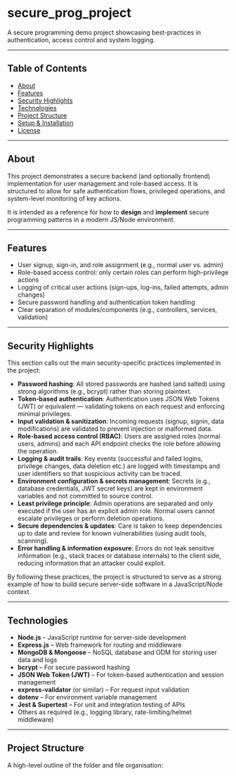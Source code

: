 # secure_prog_project  
A secure programming demo project showcasing best-practices in authentication, access control and system logging.

---

## Table of Contents
- [About](#about)  
- [Features](#features)  
- [Security Highlights](#security-highlights)  
- [Technologies](#technologies)  
- [Project Structure](#project-structure)  
- [Setup & Installation](#setup-installation)  
- [License](#license)  

---

## About  
This project demonstrates a secure backend (and optionally frontend) implementation for user management and role-based access. It is structured to allow for safe authentication flows, privileged operations, and system-level monitoring of key actions.  

It is intended as a reference for how to **design** and **implement** secure programming patterns in a modern JS/Node environment.

---

## Features  
- User signup, sign-in, and role assignment (e.g., normal user vs. admin)  
- Role-based access control: only certain roles can perform high-privilege actions  
- Logging of critical user actions (sign-ups, log-ins, failed attempts, admin changes)  
- Secure password handling and authentication token handling  
- Clear separation of modules/components (e.g., controllers, services, validation)  

---

## Security Highlights  
This section calls out the main security-specific practices implemented in the project:

- **Password hashing**: All stored passwords are hashed (and salted) using strong algorithms (e.g., bcrypt) rather than storing plaintext.  
- **Token‐based authentication**: Authentication uses JSON Web Tokens (JWT) or equivalent — validating tokens on each request and enforcing minimal privileges.  
- **Input validation & sanitization**: Incoming requests (signup, signin, data modifications) are validated to prevent injection or malformed data.  
- **Role-based access control (RBAC)**: Users are assigned roles (normal users, admins) and each API endpoint checks the role before allowing the operation.  
- **Logging & audit trails**: Key events (successful and failed logins, privilege changes, data deletion etc.) are logged with timestamps and user identifiers so that suspicious activity can be traced.  
- **Environment configuration & secrets management**: Secrets (e.g., database credentials, JWT secret keys) are kept in environment variables and not committed to source control.  
- **Least privilege principle**: Admin operations are separated and only executed if the user has an explicit admin role. Normal users cannot escalate privileges or perform deletion operations.  
- **Secure dependencies & updates**: Care is taken to keep dependencies up to date and review for known vulnerabilities (using audit tools, scanning).  
- **Error handling & information exposure**: Errors do not leak sensitive information (e.g., stack traces or database internals) to the client side, reducing information that an attacker could exploit.

By following these practices, the project is structured to serve as a strong example of how to build secure server-side software in a JavaScript/Node context.

---

## Technologies  
- **Node.js** – JavaScript runtime for server-side development  
- **Express.js** – Web framework for routing and middleware  
- **MongoDB & Mongoose** – NoSQL database and ODM for storing user data and logs  
- **bcrypt** – For secure password hashing  
- **JSON Web Token (JWT)** – For token-based authentication and session management  
- **express-validator** (or similar) – For request input validation  
- **dotenv** – For environment variable management  
- **Jest & Supertest** – For unit and integration testing of APIs  
- Others as required (e.g., logging library, rate-limiting/helmet middleware)  

---

## Project Structure  
A high-level outline of the folder and file organisation:



